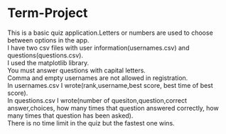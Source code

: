# Term-Project </br>
This is a basic quiz application.Letters or numbers are used to choose between options in the app. </br>
I have two csv files with user information(usernames.csv) and questions(questions.csv). </br>
I used the matplotlib library. </br>
You must answer questions with capital letters. </br>
Comma and empty usernames are not allowed in registration. </br>
In usernames.csv I wrote(rank,username,best score, best time of best score). </br>
In questions.csv I wrote(number of quesiton,question,correct answer,choices, how many times that question answered correctly, how many times that question has been asked). </br>
There is no time limit in the quiz but the fastest one wins.
